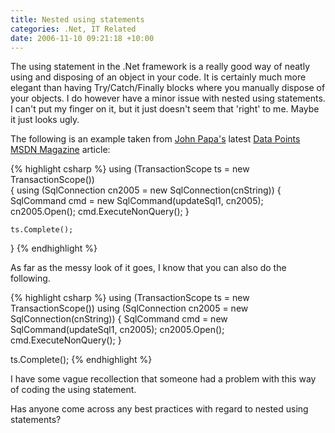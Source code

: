 ```yaml
---
title: Nested using statements
categories: .Net, IT Related
date: 2006-11-10 09:21:18 +10:00
---
```


The using statement in the .Net framework is a really good way of neatly using and disposing of an object in your code. It is certainly much more elegant than having Try/Catch/Finally blocks where you manually dispose of your objects. I do however have a minor issue with nested using statements. I can't put my finger on it, but it just doesn't seem that 'right' to me. Maybe it just looks ugly.

The following is an example taken from [John Papa's][0] latest [Data Points][1] [MSDN Magazine][2] article:

<!--more-->

{% highlight csharp %}
using (TransactionScope ts = new TransactionScope())    
{
    using (SqlConnection cn2005 = new SqlConnection(cnString))
    {
        SqlCommand cmd = new SqlCommand(updateSql1, cn2005);
        cn2005.Open();
        cmd.ExecuteNonQuery();
    }
    
    ts.Complete();
}
{% endhighlight %}

As far as the messy look of it goes, I know that you can also do the following.

{% highlight csharp %}
using (TransactionScope ts = new TransactionScope())
using (SqlConnection cn2005 = new SqlConnection(cnString))
{
    SqlCommand cmd = new SqlCommand(updateSql1, cn2005);
    cn2005.Open();
    cmd.ExecuteNonQuery();
}
    
ts.Complete();
{% endhighlight %}

I have some vague recollection that someone had a problem with this way of coding the using statement.

Has anyone come across any best practices with regard to nested using statements?

[0]: http://codebetter.com/blogs/john.papa/archive/2006/10/15/System.Transactions-Revisited-2-Years-Later.aspx
[1]: http://msdn.microsoft.com/msdnmag/issues/06/11/DataPoints/default.aspx
[2]: https://msdn.microsoft.com/en-us/magazine/
